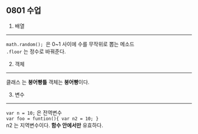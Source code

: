 ## 0801 수업

1. 배열
-----
```math.random(); ```은 0~1 사이에 수를 무작위로 뽑는 메소드<br>
```.floor``` 는 정수로 바꿔준다.

2. 객체
--------
클래스 는 <b>붕어빵틀</b> 객체는 <b>붕어빵</b>이다.

3. 변수
-----
`var n = 10;` 은 전역변수<br>
``var foo = funtion(){
    var n2 = 10;
    }``<br> n2 는 지역변수이다. <b>함수 안에서만</b> 유효하다.



